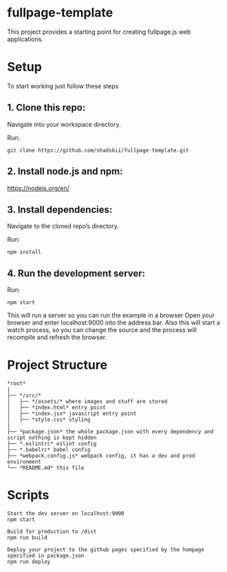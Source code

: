 # fullpage-template

This project provides a starting point for creating fullpage.js web applications.

# Setup

To start working just follow these steps

## 1. Clone this repo:

Navigate into your workspace directory.

Run:

`git clone https://github.com/shadskii/fullpage-template.git`

## 2. Install node.js and npm:

https://nodejs.org/en/

## 3. Install dependencies:

Navigate to the cloned repo’s directory.

Run:

`npm install`

## 4. Run the development server:

Run:

`npm start`

This will run a server so you can run the example in a browser
Open your browser and enter localhost:9000 into the address bar.
Also this will start a watch process, so you can change the source and the process will recompile and refresh the browser.

# Project Structure

```
*root*
|
├── */src/*
│   ├── */assets/* where images and stuff are stored
│   ├── *index.html* entry point
│   ├── *index.jsx* javascript entry point
│   ├── *style.css* styling
|
├── *package.json* the whole package.json with every dependency and script nothing is kept hidden
├── *.eslintrc* eslint config
├── *.babelrc* babel config
├── *webpack.config.js* webpack config, it has a dev and prod environment
└── *README.md* this file
```

# Scripts

```
Start the dev server on localhost:9000
npm start
```

```
Build for production to /dist
npm run build
```

```
Deploy your project to the github pages specified by the hompage specified in package.json
npm run deploy
```
